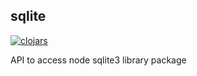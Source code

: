 ## sqlite

[![clojars](https://img.shields.io/clojars/v/org.clojars.cloggo/sqlite.svg)](https://clojars.org/org.clojars.cloggo/sqlite)

API to access node sqlite3 library package
